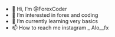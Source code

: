- 👋 Hi, I’m @ForexCoder
- 👀 I’m interested in forex and coding
- 🌱 I’m currently learning very basics
- 📫 How to reach me instagram _ Alo__fx

<!---
ForexCoder/ForexCoder is a ✨ special ✨ repository because its `README.md` (this file) appears on your GitHub profile.
You can click the Preview link to take a look at your changes.
--->
